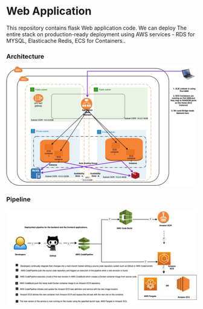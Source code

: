 # Web Application

This repository contains flask Web application code. We can deploy The entire stack on production-ready deployment using AWS services -  RDS for MYSQL, Elasticache Redis, ECS for Containers..


### Architecture
![Architecture](https://github.com/navojha/CICD-FlaskApp/blob/master/Screenshots/production-ready_deployment.jpg?raw=true)


    



### Pipeline
![Architecture](https://github.com/navojha/CICD-FlaskApp/blob/master/Screenshots/Pipeline.jpg?raw=true)
